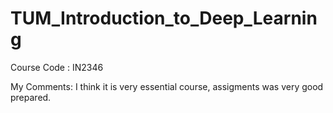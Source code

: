 # TUM_Introduction_to_Deep_Learning
 Course Code : IN2346


My Comments:
I think it is very essential course, assigments was very good prepared.  
